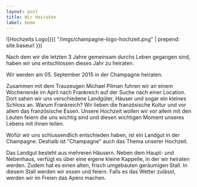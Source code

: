 ```yaml
---
layout: post
title: Wir Heiraten
label: Home
---
```


![Hochzeits Logo]({{ "/imgs/champagne-logo-hochzeit.png" | prepend: site.baseurl }})

Nach dem wir die letzten 3 Jahre gemeinsam durchs Leben gegangen sind, haben wir uns entschlossen dieses Jahr zu heiraten.

Wir werden am 05. September 2015 in der Champagne heiraten. 

Zusammen mit dem Trauzeugen Michael Pilman fuhren wir an einem Wochenende im April nach Frankreich auf der Suche nach einer
Location. Dort sahen wir uns verschiedene Landgüter, Häuser und sogar ein kleines Schloss an. Warum Frankreich? Wir lieben
die französische Kultur und vor allem das französische Essen. Unsere Hochzeit wollen wir vor allem mit den Leuten feiern die
uns wichtig sind und diesen wichtigen Moment unseres Lebens mit ihnen teilen.

Wofür wir uns schlussendlich entschieden haben, ist ein Landgut in der Champagne. Deshalb ist "Champagne" auch das Thema
unserer Hochzeit. 

Das Landgut besteht aus mehreren Häusern. Neben dem Haupt- und Nebenhaus, verfügt es über eine eigene kleine Kappelle, in der
wir heiraten werden. Zudem hat es einen alten, frisch umgebauten geräumigen Stall. In diesem Stall werden wir essen und feiern.
Falls es das Wetter zulässt, werden wir im Freien das Apéro machen.
